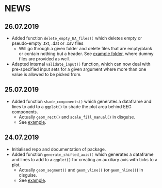 # NEWS

## 26.07.2019
- Added function `delete_empty_BA_files()` which deletes empty or pseudo-empty .txt, .dat or .csv files
  - Will go through a given folder and delete files that are empty/blank or contain nothing but a header. See [example folder](https://github.com/einGlasRotwein/ForBioPsy/tree/master/news%20and%20examples/Examples), where dummy files are provided as well.
- Adapted internal `validate_input()` function, which can now deal with pre-specified input sets for a given argument where more than one value is allowed to be picked from.

## 25.07.2019
- Added function `shade_components()` which generates a dataframe and lines to add to a `ggplot()` to shade the plot area behind EEG components.
  - Actually `geom_rect()` and `scale_fill_manual()` in disguise.
  - See [example](https://github.com/einGlasRotwein/ForBioPsy/tree/master/news%20and%20examples/Examples/shaded_component.R).

## 24.07.2019
- Initialised repo and documentation of package.
- Added function `generate_shifted_axis()` which generates a dataframe and lines to add to a `ggplot()` for creating an auxiliary axis with ticks to a plot.
  - Actually `geom_segment()` and `geom_vline()` (or `geom_hline()`) in disguise.
  - See [example](https://github.com/einGlasRotwein/ForBioPsy/tree/master/news%20and%20examples/Examples/shifted_axis.R).
